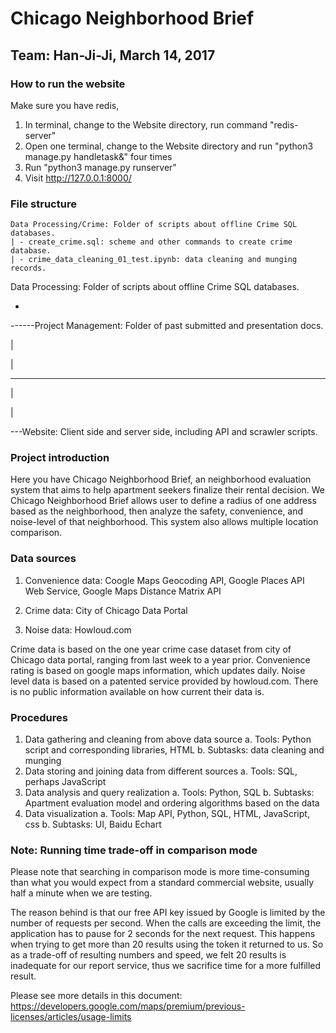 # Chicago Neighborhood Brief

## Team: Han-Ji-Ji, March 14, 2017



### How to run the website

Make sure you have redis,
1. In terminal, change to the Website directory, run command "redis-server"
2. Open one terminal, change to the Website directory and run  "python3 manage.py handletask&" four times
3. Run "python3 manage.py runserver"
4. Visit http://127.0.0.1:8000/



### File structure

```
Data Processing/Crime: Folder of scripts about offline Crime SQL databases.
| - create_crime.sql: scheme and other commands to create crime database.
| - crime_data_cleaning_01_test.ipynb: data cleaning and munging records.
```

Data Processing: Folder of scripts about offline Crime SQL databases.

* ​

------Project Management: Folder of past submitted and presentation docs.

  |

  |

   ---

  |

  |

   ---Website: Client side and server side, including API and scrawler scripts.

### Project introduction

Here you have Chicago Neighborhood Brief, an neighborhood evaluation system that aims to help apartment seekers finalize their rental decision. We  Chicago Neighborhood Brief allows user to define a radius of one address based as the neighborhood, then analyze the safety, convenience, and noise-level of that neighborhood. This system also allows multiple location comparison.

### Data sources

1. Convenience data: Coogle Maps Geocoding API, Google Places API Web Service, Google Maps Distance Matrix API

2. Crime data: City of Chicago Data Portal

3. Noise data: Howloud.com

Crime data is based on the one year crime case dataset from city of Chicago data portal, ranging from last week to a year prior. Convenience rating is based on google maps information, which updates daily. Noise level data is based on a patented service provided by howloud.com. There is no public information available on how current their data is.


### Procedures

1. Data gathering and cleaning from above data source
   a. Tools: Python script and corresponding libraries, HTML
   b. Subtasks: data cleaning and munging
2. Data storing and joining data from different sources
   a. Tools: SQL, perhaps JavaScript
3. Data analysis and query realization
   a. Tools: Python, SQL
   b. Subtasks: Apartment evaluation model and ordering algorithms based on the data
4. Data visualization
   a. Tools: Map API, Python, SQL, HTML, JavaScript, css
   b. Subtasks: UI, Baidu Echart


### Note: Running time trade-off in comparison mode

Please note that searching in comparison mode is more time-consuming than what you would expect from a standard commercial website, usually half a minute when we are testing.

The reason behind is that our free API key issued by Google is limited by the number of requests per second. When the calls are exceeding the limit, the application has to pause for 2 seconds for the next request. This happens when trying to get more than 20 results using the token it returned to us. So as a trade-off of resulting numbers and speed, we felt 20 results is inadequate for our report service, thus we sacrifice time for a more fulfilled result.

Please see more details in this document:
https://developers.google.com/maps/premium/previous-licenses/articles/usage-limits


